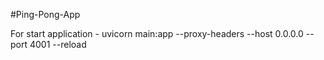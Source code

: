 #Ping-Pong-App

For start application - uvicorn main:app --proxy-headers --host 0.0.0.0 --port 4001 --reload
